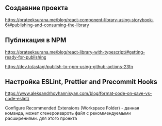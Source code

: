 ## Создавние проекта
https://prateeksurana.me/blog/react-component-library-using-storybook-6/#publishing-and-consuming-the-library

## Публикация в NPM
https://prateeksurana.me/blog/react-library-with-typescript/#getting-ready-for-publishing

https://dev.to/astagi/publish-to-npm-using-github-actions-23fn

## Настройка ESLint, Prettier and Precommit Hooks
https://www.aleksandrhovhannisyan.com/blog/format-code-on-save-vs-code-eslint/


Configure Recommended Extensions (Workspace Folder) - данная команда, может сгенероивароть файл с рекоммендуемыми расширениями. для этого проекта